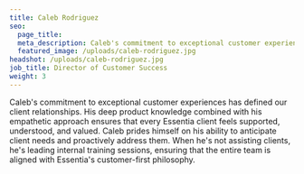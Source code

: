 ```yaml
---
title: Caleb Rodriguez
seo:
  page_title:
  meta_description: Caleb's commitment to exceptional customer experiences has defined our client relationships.
  featured_image: /uploads/caleb-rodriguez.jpg
headshot: /uploads/caleb-rodriguez.jpg
job_title: Director of Customer Success
weight: 3
---
```


Caleb's commitment to exceptional customer experiences has defined our client relationships. His deep product knowledge combined with his empathetic approach ensures that every Essentia client feels supported, understood, and valued. Caleb prides himself on his ability to anticipate client needs and proactively address them. When he's not assisting clients, he's leading internal training sessions, ensuring that the entire team is aligned with Essentia's customer-first philosophy.





